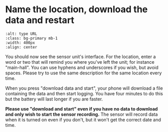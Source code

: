 # Name the location, download the data and restart


```{image} sensor-gui.jpg
:alt: type URL
:class: bg-primary mb-1
:width: 400px
:align: center
```
You should now see the sensor unit's interface.  For the location, enter a word or two that will remind you where you've left the unit; for instance "main-hall".  You can use hyphens and underscores if you wish, but avoid spaces.  Please try to use the same description for the same location every time.

<!-- Enter the location of your device using the three letter code for your site plus a word that will remind you where it is - for instance, "ccm-hall" for the hall at venue "ccm".  You can use hyphens and underscores if you wish, but avoid spaces.
CK says the code is unnecessary, we will use MAC address as a key.
-->

When you press "download data and start", your phone will download a file containing the data and then start logging.  You have four minutes to do this but the battery will last longer if you are faster.

 **Please use "download and start" even if you have no data to download and only wish to start the sensor recording.** The sensor will record data when it is turned on even if you don't, but it won't get the correct date and time.